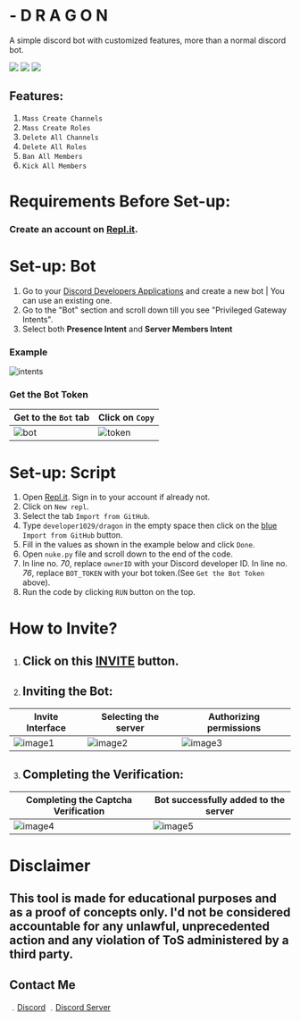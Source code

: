# - D R A G O N

A simple discord bot with customized features, more than a normal discord bot.

![](https://img.shields.io/github/watchers/developer1029/dragon?style=social) ![](https://img.shields.io/github/stars/developer1029/dragon?style=social) ![](https://img.shields.io/github/forks/developer1029/dragon?style=social)
## Features:

1. `Mass Create Channels`
2. `Mass Create Roles`
3. `Delete All Channels`
4. `Delete All Roles`
5. `Ban All Members`
6. `Kick All Members`


# Requirements Before Set-up:

### Create an account on [Repl.it](https://replit.com/signup?from=landing).

# Set-up: Bot

1. Go to your [Discord Developers Applications](https://discord.com/developers/applications) and create a new bot | You can use an existing one.
2. Go to the "Bot" section and scroll down till you see "Privileged Gateway Intents".
3. Select both **Presence Intent** and **Server Members Intent**

### Example

![intents](https://media.discordapp.net/attachments/782211920416735252/789810856460419092/unknown.png?width=1409&height=400)

### Get the Bot Token
| Get to the `Bot` tab | Click on `Copy` |
| ------------- | ------------- |
| ![bot](https://cdn.discordapp.com/attachments/596910841782206464/844893836903841812/Screenshot_11.png) | ![token](https://cdn.discordapp.com/attachments/596910841782206464/844893840145645568/Screenshot_10.png) |

# Set-up: Script

1. Open [Repl.it](https://replit.com). Sign in to your account if already not.
2. Click on `New repl`.
3. Select the tab `Import from GitHub`.
4. Type `developer1029/dragon` in the empty space then click on the [blue](#) `Import from GitHub` button.
5. Fill in the values as shown in the example below and click `Done`.
6. Open `nuke.py` file and scroll down to the end of the code.
7. In line no. *70*, replace `ownerID` with your Discord developer ID.
   In line no. *76*, replace `BOT_TOKEN` with your bot token.(See `Get the Bot Token` above).
8. Run the code by clicking `RUN` button on the top.

# How to Invite?

1. ## Click on this [INVITE](https://discord.com/api/oauth2/authorize?client_id=844239139229401159&permissions=8&scope=bot) button.

2. ## Inviting the Bot:
| Invite Interface | Selecting the server | Authorizing permissions |
| ------------- | ------------- | ------------- |
| ![image1](https://media.discordapp.net/attachments/699467108836311112/844878119391199242/Screenshot_3.png) | ![image2](https://media.discordapp.net/attachments/699467108836311112/844878125800488980/Screenshot_4.png) | ![image3](https://media.discordapp.net/attachments/699467108836311112/844878126487568395/Screenshot_6.png?width=283&height=426) |

3. ## Completing the Verification:
| Completing the Captcha Verification | Bot successfully added to the server |
| ------------- | ------------- |
| ![image4](https://media.discordapp.net/attachments/699467108836311112/844878129298014208/Screenshot_7.png) | ![image5](https://media.discordapp.net/attachments/699467108836311112/844878132413595668/Screenshot_8.png) |

# Disclaimer

## This tool is made for educational purposes and as a proof of concepts only. I'd not be considered accountable for any unlawful, unprecedented action and any violation of ToS administered by a third party.

## Contact Me

﹒[Discord](https://discord.com/users/527489750815342625)
﹒[Discord Server](https://discord.gg/4pSvm3g)
